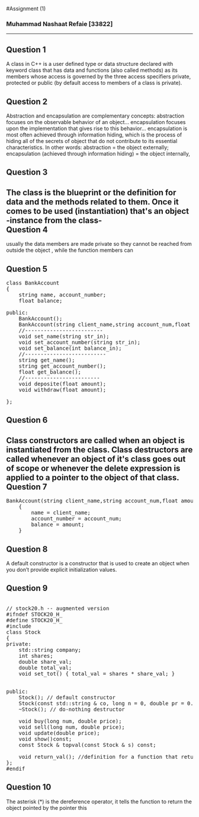 #Assignment (1)
### Muhammad Nashaat Refaie  [33822]
----------------------------------------------
Question 1
----------
A class in C++ is a user defined type or data structure declared with keyword class that has data and functions (also called methods) as its members whose access is governed by the three access specifiers private, protected or public (by default access to members of a class is private).

Question 2
----------

Abstraction and encapsulation are complementary concepts: abstraction focuses on the observable behavior of an object... encapsulation focuses upon the implementation that gives rise to this behavior... encapsulation is most often achieved through information hiding, which is the process of hiding all of the secrets of object that do not contribute to its essential characteristics.
In other words: abstraction = the object externally; encapsulation (achieved through information hiding) = the object internally,

Question 3
----------
The class is the blueprint or the definition for data and the methods related to them. Once it comes to be used (instantiation) that's an object -instance from the class-    
Question 4
----------
usually the data members are made private so they cannot be reached from outside the object , while the function members can

Question 5
----------
<pre>
class BankAccount
{
	string name, account_number;
	float balance;

public:
	BankAccount();
	BankAccount(string client_name,string account_num,float amount);
	//-------------------------
	void set_name(string str_in);
	void set_account_number(string str_in);
	void set_balance(int balance_in);
	//--------------------------
	string get_name();
	string get_account_number();
	float get_balance();
	//------------------------
	void deposite(float amount);
	void withdraw(float amount);

};
</pre>

Question 6
----------
Class constructors are called when an object is instantiated from the class.
Class destructors are called whenever an object of it's class goes out of scope or whenever the delete expression is applied to a pointer to the object of that class.
Question 7
----------
<pre>
BankAccount(string client_name,string account_num,float amount)
	{
		name = client_name;
		account_number = account_num;
		balance = amount;
	}
</pre>

Question 8
----------
A default constructor is a constructor that is used to create an object when you don’t provide
explicit initialization values.

Question 9
----------
<pre>

// stock20.h -- augmented version
#ifndef STOCK20_H_
#define STOCK20_H_
#include <string>
class Stock
{
private:
	std::string company;
	int shares;
	double share_val;
	double total_val;
	void set_tot() { total_val = shares * share_val; }


public:
	Stock(); // default constructor
	Stock(const std::string & co, long n = 0, double pr = 0.0);
	~Stock(); // do-nothing destructor

	void buy(long num, double price);
	void sell(long num, double price);
	void update(double price);
	void show()const;
	const Stock & topval(const Stock & s) const;
	
	void return_val(); //definition for a function that return the values of the individual data members. 
};
#endif 
</pre>

Question 10
------------
The asterisk (*) is the dereference operator, it tells the function to return the object pointed by the pointer this
